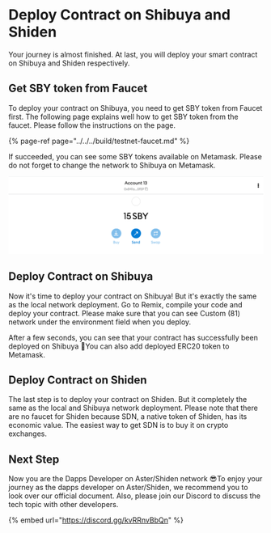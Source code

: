 # Deploy Contract on Shibuya and Shiden

Your journey is almost finished. At last, you will deploy your smart contract on Shibuya and Shiden respectively.

## Get SBY token from Faucet

To deploy your contract on Shibuya, you need to get SBY token from Faucet first. The following page explains well how to get SBY token from the faucet. Please follow the instructions on the page.

{% page-ref page="../../../build/testnet-faucet.md" %}

If succeeded, you can see some SBY tokens available on Metamask. Please do not forget to change the network to Shibuya on Metamask.

![](../../../.gitbook/assets/image%20%28104%29.png)

## Deploy Contract on Shibuya

Now it's time to deploy your contract on Shibuya! But it's exactly the same as the local network deployment. Go to Remix, compile your code and deploy your contract. Please make sure that you can see Custom \(81\) network under the environment field when you deploy. 

After a few seconds, you can see that your contract has successfully been deployed on Shibuya 🎉You can also add deployed ERC20 token to Metamask.

## Deploy Contract on Shiden

The last step is to deploy your contract on Shiden. But it completely the same as the local and Shibuya network deployment. Please note that there are no faucet for Shiden because SDN, a native token of Shiden, has its economic value. The easiest way to get SDN is to buy it on crypto exchanges.

## Next Step

Now you are the Dapps Developer on Aster/Shiden network 😎To enjoy your journey as the dapps developer on Aster/Shiden, we recommend you to look over our official document. Also, please join our Discord to discuss the tech topic with other developers. 

{% embed url="https://discord.gg/kvRRnvBbQn" %}

